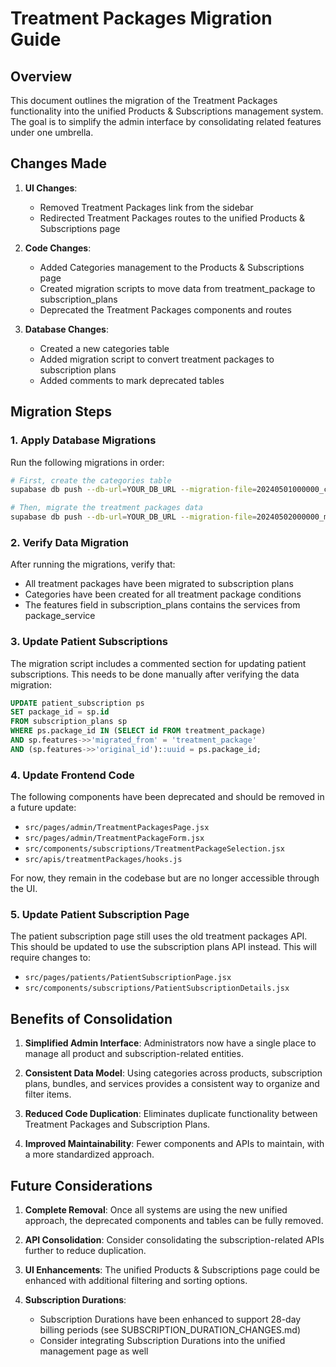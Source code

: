 # Treatment Packages Migration Guide

## Overview

This document outlines the migration of the Treatment Packages functionality into the unified Products & Subscriptions management system. The goal is to simplify the admin interface by consolidating related features under one umbrella.

## Changes Made

1. **UI Changes**:
   - Removed Treatment Packages link from the sidebar
   - Redirected Treatment Packages routes to the unified Products & Subscriptions page

2. **Code Changes**:
   - Added Categories management to the Products & Subscriptions page
   - Created migration scripts to move data from treatment_package to subscription_plans
   - Deprecated the Treatment Packages components and routes

3. **Database Changes**:
   - Created a new categories table
   - Added migration script to convert treatment packages to subscription plans
   - Added comments to mark deprecated tables

## Migration Steps

### 1. Apply Database Migrations

Run the following migrations in order:

```bash
# First, create the categories table
supabase db push --db-url=YOUR_DB_URL --migration-file=20240501000000_create_categories_table.sql

# Then, migrate the treatment packages data
supabase db push --db-url=YOUR_DB_URL --migration-file=20240502000000_migrate_treatment_packages.sql
```

### 2. Verify Data Migration

After running the migrations, verify that:

- All treatment packages have been migrated to subscription plans
- Categories have been created for all treatment package conditions
- The features field in subscription_plans contains the services from package_service

### 3. Update Patient Subscriptions

The migration script includes a commented section for updating patient subscriptions. This needs to be done manually after verifying the data migration:

```sql
UPDATE patient_subscription ps
SET package_id = sp.id
FROM subscription_plans sp
WHERE ps.package_id IN (SELECT id FROM treatment_package)
AND sp.features->>'migrated_from' = 'treatment_package'
AND (sp.features->>'original_id')::uuid = ps.package_id;
```

### 4. Update Frontend Code

The following components have been deprecated and should be removed in a future update:

- `src/pages/admin/TreatmentPackagesPage.jsx`
- `src/pages/admin/TreatmentPackageForm.jsx`
- `src/components/subscriptions/TreatmentPackageSelection.jsx`
- `src/apis/treatmentPackages/hooks.js`

For now, they remain in the codebase but are no longer accessible through the UI.

### 5. Update Patient Subscription Page

The patient subscription page still uses the old treatment packages API. This should be updated to use the subscription plans API instead. This will require changes to:

- `src/pages/patients/PatientSubscriptionPage.jsx`
- `src/components/subscriptions/PatientSubscriptionDetails.jsx`

## Benefits of Consolidation

1. **Simplified Admin Interface**: Administrators now have a single place to manage all product and subscription-related entities.

2. **Consistent Data Model**: Using categories across products, subscription plans, bundles, and services provides a consistent way to organize and filter items.

3. **Reduced Code Duplication**: Eliminates duplicate functionality between Treatment Packages and Subscription Plans.

4. **Improved Maintainability**: Fewer components and APIs to maintain, with a more standardized approach.

## Future Considerations

1. **Complete Removal**: Once all systems are using the new unified approach, the deprecated components and tables can be fully removed.

2. **API Consolidation**: Consider consolidating the subscription-related APIs further to reduce duplication.

3. **UI Enhancements**: The unified Products & Subscriptions page could be enhanced with additional filtering and sorting options.

4. **Subscription Durations**: 
   - Subscription Durations have been enhanced to support 28-day billing periods (see SUBSCRIPTION_DURATION_CHANGES.md)
   - Consider integrating Subscription Durations into the unified management page as well
